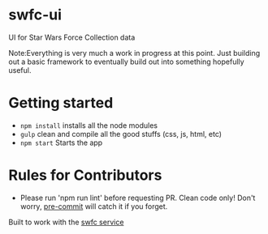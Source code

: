 # swfc-ui
UI for Star Wars Force Collection data

Note:Everything is very much a work in progress at this point. Just building out a basic framework to eventually build out into something hopefully useful.

# Getting started
* `npm install` installs all the node modules
* `gulp` clean and compile all the good stuffs (css, js, html, etc)
* `npm start` Starts the app

# Rules for Contributors
* Please run 'npm run lint' before requesting PR. Clean code only! 
Don't worry, [pre-commit](http://pre-commit.com) will catch it if you forget. 


Built to work with the [swfc service](https://github.com/jpero09/swfc)
